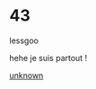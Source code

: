 # 43
lessgoo

hehe je suis partout !

[unknown](https://github.com/Melc-In/43/assets/80842427/b1a49a83-bbe4-400e-9b6d-0fbbf0223843)
